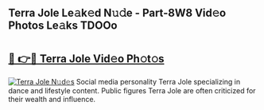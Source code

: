 ## Terra Jole Le𝚊k𝚎d N𝚞𝚍e - Part-8W8 Vid𝚎o Photos Le𝚊ks TDOOo

# <h2><a href="http://fbbjssp.evod.top/?m=Terra+Jole">🔗 👉🔴 Terra Jole Vid𝚎o Ph𝚘t𝚘s</a></h2>

[![Terra Jole N𝚞d𝚎s](https://i.imgur.com/8V9OHl7.gif)](http://fbbjssp.evod.top/?m=Terra+Jole)
Social media personality Terra Jole specializing in dance and lifestyle content. Public figures Terra Jole are often criticized for their wealth and influence. 
